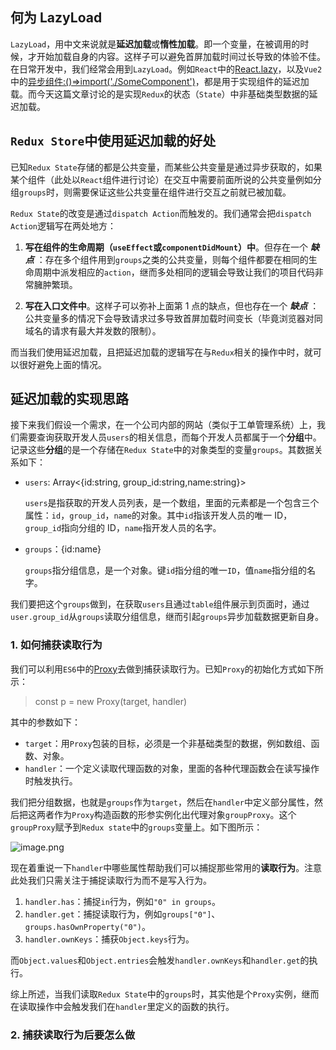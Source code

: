 ## 何为 LazyLoad

`LazyLoad`，用中文来说就是**延迟加载**或**惰性加载**。即一个变量，在被调用的时候，才开始加载自身的内容。这样子可以避免首屏加载时间过长导致的体验不佳。在日常开发中，我们经常会用到`LazyLoad`。例如`React`中的[React.lazy](https://zh-hans.reactjs.org/docs/code-splitting.html#reactlazy)，以及`Vue2`中的[异步组件:()=>import('./SomeComponent')](https://cn.vuejs.org/v2/guide/components-dynamic-async.html#%E5%A4%84%E7%90%86%E5%8A%A0%E8%BD%BD%E7%8A%B6%E6%80%81)，都是用于实现组件的延迟加载。而今天这篇文章讨论的是实现`Redux`的状态（`State`）中非基础类型数据的延迟加载。

## `Redux Store`中使用延迟加载的好处

已知`Redux State`存储的都是公共变量，而某些公共变量是通过异步获取的，如果某个组件（此处以`React`组件进行讨论）在交互中需要前面所说的公共变量例如分组`groups`时，则需要保证这些公共变量在组件进行交互之前就已被加载。

`Redux State`的改变是通过`dispatch Action`而触发的。我们通常会把`dispatch Action`逻辑写在两处地方：

1. **写在组件的生命周期（`useEffect`或`componentDidMount`）中**。但存在一个 **_缺点_** ：存在多个组件用到`groups`之类的公共变量，则每个组件都要在相同的生命周期中派发相应的`action`，继而多处相同的逻辑会导致让我们的项目代码非常臃肿繁琐。

2. **写在入口文件中**。这样子可以弥补上面第 1 点的缺点，但也存在一个 **_缺点_** ：公共变量多的情况下会导致请求过多导致首屏加载时间变长（毕竟浏览器对同域名的请求有最大并发数的限制）。

而当我们使用延迟加载，且把延迟加载的逻辑写在与`Redux`相关的操作中时，就可以很好避免上面的情况。

<!-- 而且，无论是第一点还是第二点都面临一个问题，**不能保证`Redux State`中的状态是最新的**。我们来设定一个场景：在一个商品网站中，`Redux State`中存在一个存储标签的对象类型的变量`tags`，这个`tags`需要从后端获取，而每个商品都会被附上`tags`中的其中一个标签。而`tags`是会随着其他商家的新增标签而变化的，那么在不能保证`Redux State`中的`tags`和后端数据库中的`tags`保持一致的情况下，则会出现你浏览新商品时，会存在该商品的标签显示不全的情况。 -->

## 延迟加载的实现思路

接下来我们假设一个需求，在一个公司内部的网站（类似于工单管理系统）上，我们需要查询获取开发人员`users`的相关信息，而每个开发人员都属于一个**分组**中。记录这些**分组**的是一个存储在`Redux State`中的对象类型的变量`groups`。其数据关系如下：

- `users`: Array<{id:string, group_id:string,name:string}>

  `users`是指获取的开发人员列表，是一个数组，里面的元素都是一个包含三个属性：`id`，`group_id`，`name`的对象。其中`id`指该开发人员的唯一 ID，`group_id`指向分组的 ID，`name`指开发人员的名字。

- `groups`：{id:name}

  `groups`指分组信息，是一个对象。键`id`指分组的唯一`ID`，值`name`指分组的名字。

我们要把这个`groups`做到，在获取`users`且通过`table`组件展示到页面时，通过`user.group_id`从`groups`读取分组信息，继而引起`groups`异步加载数据更新自身。

### 1. 如何捕获读取行为

我们可以利用`ES6`中的[Proxy](https://developer.mozilla.org/zh-CN/docs/Web/JavaScript/Reference/Global_Objects/Proxy)去做到捕获读取行为。已知`Proxy`的初始化方式如下所示：

> const p = new Proxy(target, handler)

其中的参数如下：

- `target`：用`Proxy`包装的目标，必须是一个非基础类型的数据，例如数组、函数、对象。
- `handler`：一个定义读取代理函数的对象，里面的各种代理函数会在读写操作时触发执行。

我们把分组数据，也就是`groups`作为`target`，然后在`handler`中定义部分属性，然后把这两者作为`Proxy`构造函数的形参实例化出代理对象`groupProxy`。这个`groupProxy`赋予到`Redux state`中的`groups`变量上。如下图所示：

![image.png](https://p3-juejin.byteimg.com/tos-cn-i-k3u1fbpfcp/54f8af27aaf545c29b8a12ad562a3eda~tplv-k3u1fbpfcp-watermark.image)

现在着重说一下`handler`中哪些属性帮助我们可以捕捉那些常用的**读取行为**。注意此处我们只需关注于捕捉读取行为而不是写入行为。

1. `handler.has`：捕捉`in`行为，例如`"0" in groups`。
1. `handler.get`：捕捉读取行为，例如`groups["0"]`、`groups.hasOwnProperty("0")`。
1. `handler.ownKeys`：捕获`Object.keys`行为。

而`Object.values`和`Object.entries`会触发`handler.ownKeys`和`handler.get`的执行。

综上所述，当我们读取`Redux State`中的`groups`时，其实他是个`Proxy`实例，继而在读取操作中会触发我们在`handler`里定义的函数的执行。

### 2. 捕获读取行为后要怎么做
